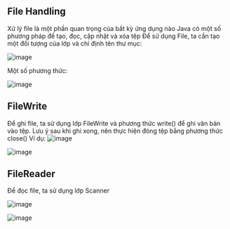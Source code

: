 ## File Handling
Xử lý file là một phần quan trọng của bất kỳ ứng dụng nào
Java có một số phương pháp để tạo, đọc, cập nhật và xóa tệp
Để sử dụng File, ta cần tạo một đối tượng của lớp và chỉ định tên thư mục:

![image](https://user-images.githubusercontent.com/70504465/111019217-65e79e80-83f0-11eb-911a-375ff1735ba0.png)

Một số phương thức:

![image](https://user-images.githubusercontent.com/70504465/111019175-17d29b00-83f0-11eb-82e2-b1831f7c96ea.png)

## FileWrite

Để ghi file, ta sử dụng lớp FileWrite và phương thức write() để ghi văn bản vào tệp.
Lưu ý sau khi ghi xong, nên thực hiện đóng tệp bằng phương thức close()
Ví dụ: 
![image](https://user-images.githubusercontent.com/70504465/111019235-74ce5100-83f0-11eb-83f3-641e71d3f9c3.png)

![image](https://user-images.githubusercontent.com/70504465/111019244-831c6d00-83f0-11eb-9231-7d1442d5cde2.png)

## FileReader

Để đọc file, ta sử dụng lớp Scanner

![image](https://user-images.githubusercontent.com/70504465/111019249-90395c00-83f0-11eb-89d2-3a5179538842.png)


![image](https://user-images.githubusercontent.com/70504465/111019263-a6dfb300-83f0-11eb-9b0e-20ba9167f86d.png)


